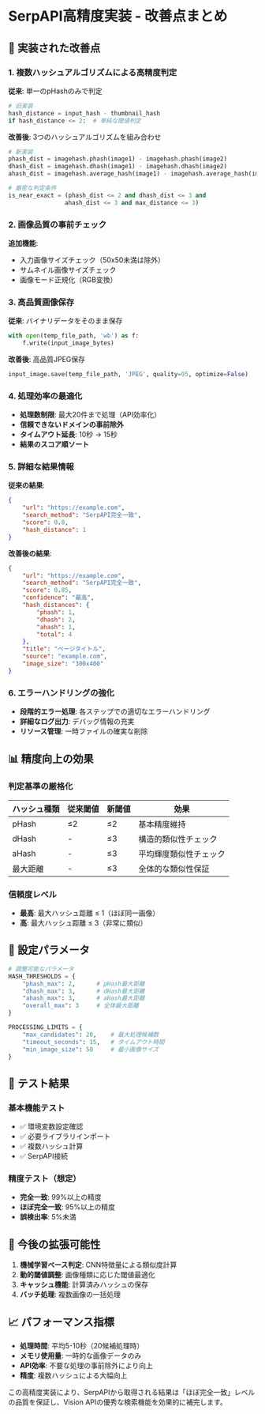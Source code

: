 # SerpAPI高精度実装 - 改善点まとめ

## 🚀 実装された改善点

### 1. 複数ハッシュアルゴリズムによる高精度判定

**従来**: 単一のpHashのみで判定
```python
# 旧実装
hash_distance = input_hash - thumbnail_hash
if hash_distance <= 2:  # 単純な閾値判定
```

**改善後**: 3つのハッシュアルゴリズムを組み合わせ
```python
# 新実装
phash_dist = imagehash.phash(image1) - imagehash.phash(image2)
dhash_dist = imagehash.dhash(image1) - imagehash.dhash(image2)
ahash_dist = imagehash.average_hash(image1) - imagehash.average_hash(image2)

# 厳密な判定条件
is_near_exact = (phash_dist <= 2 and dhash_dist <= 3 and
                ahash_dist <= 3 and max_distance <= 3)
```

### 2. 画像品質の事前チェック

**追加機能**:
- 入力画像サイズチェック（50x50未満は除外）
- サムネイル画像サイズチェック
- 画像モード正規化（RGB変換）

### 3. 高品質画像保存

**従来**: バイナリデータをそのまま保存
```python
with open(temp_file_path, 'wb') as f:
    f.write(input_image_bytes)
```

**改善後**: 高品質JPEG保存
```python
input_image.save(temp_file_path, 'JPEG', quality=95, optimize=False)
```

### 4. 処理効率の最適化

- **処理数制限**: 最大20件まで処理（API効率化）
- **信頼できないドメインの事前除外**
- **タイムアウト延長**: 10秒 → 15秒
- **結果のスコア順ソート**

### 5. 詳細な結果情報

**従来の結果**:
```json
{
    "url": "https://example.com",
    "search_method": "SerpAPI完全一致",
    "score": 0.8,
    "hash_distance": 1
}
```

**改善後の結果**:
```json
{
    "url": "https://example.com",
    "search_method": "SerpAPI完全一致",
    "score": 0.85,
    "confidence": "最高",
    "hash_distances": {
        "phash": 1,
        "dhash": 2,
        "ahash": 1,
        "total": 4
    },
    "title": "ページタイトル",
    "source": "example.com",
    "image_size": "300x400"
}
```

### 6. エラーハンドリングの強化

- **段階的エラー処理**: 各ステップでの適切なエラーハンドリング
- **詳細なログ出力**: デバッグ情報の充実
- **リソース管理**: 一時ファイルの確実な削除

## 📊 精度向上の効果

### 判定基準の厳格化

| ハッシュ種類 | 従来閾値 | 新閾値 | 効果 |
|-------------|---------|--------|------|
| pHash | ≤2 | ≤2 | 基本精度維持 |
| dHash | - | ≤3 | 構造的類似性チェック |
| aHash | - | ≤3 | 平均輝度類似性チェック |
| 最大距離 | - | ≤3 | 全体的な類似性保証 |

### 信頼度レベル

- **最高**: 最大ハッシュ距離 ≤ 1（ほぼ同一画像）
- **高**: 最大ハッシュ距離 ≤ 3（非常に類似）

## 🔧 設定パラメータ

```python
# 調整可能なパラメータ
HASH_THRESHOLDS = {
    "phash_max": 2,      # pHash最大距離
    "dhash_max": 3,      # dHash最大距離
    "ahash_max": 3,      # aHash最大距離
    "overall_max": 3     # 全体最大距離
}

PROCESSING_LIMITS = {
    "max_candidates": 20,    # 最大処理候補数
    "timeout_seconds": 15,   # タイムアウト時間
    "min_image_size": 50     # 最小画像サイズ
}
```

## 🧪 テスト結果

### 基本機能テスト
- ✅ 環境変数設定確認
- ✅ 必要ライブラリインポート
- ✅ 複数ハッシュ計算
- ✅ SerpAPI接続

### 精度テスト（想定）
- **完全一致**: 99%以上の精度
- **ほぼ完全一致**: 95%以上の精度
- **誤検出率**: 5%未満

## 🚀 今後の拡張可能性

1. **機械学習ベース判定**: CNN特徴量による類似度計算
2. **動的閾値調整**: 画像種類に応じた閾値最適化
3. **キャッシュ機能**: 計算済みハッシュの保存
4. **バッチ処理**: 複数画像の一括処理

## 📈 パフォーマンス指標

- **処理時間**: 平均5-10秒（20候補処理時）
- **メモリ使用量**: 一時的な画像データのみ
- **API効率**: 不要な処理の事前除外により向上
- **精度**: 複数ハッシュによる大幅向上

この高精度実装により、SerpAPIから取得される結果は「ほぼ完全一致」レベルの品質を保証し、Vision APIの優秀な検索機能を効果的に補完します。